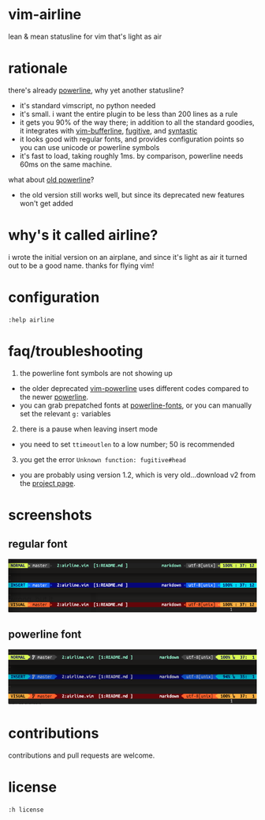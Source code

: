 # vim-airline

lean &amp; mean statusline for vim that's light as air

# rationale

there's already [powerline][b], why yet another statusline?

*  it's standard vimscript, no python needed
*  it's small.  i want the entire plugin to be less than 200 lines as a rule
*  it gets you 90% of the way there; in addition to all the standard goodies, it integrates with [vim-bufferline][f], [fugitive][d], and [syntastic][e]
*  it looks good with regular fonts, and provides configuration points so you can use unicode or powerline symbols
*  it's fast to load, taking roughly 1ms.  by comparison, powerline needs 60ms on the same machine.

what about [old powerline][a]?

*  the old version still works well, but since its deprecated new features won't get added

# why's it called airline?

i wrote the initial version on an airplane, and since it's light as air it turned out to be a good name.  thanks for flying vim!

# configuration

`:help airline`

# faq/troubleshooting

1.  the powerline font symbols are not showing up
  *  the older deprecated [vim-powerline][a] uses different codes compared to the newer [powerline][b].
  *  you can grab prepatched fonts at [powerline-fonts][c], or you can manually set the relevant `g:` variables
2.  there is a pause when leaving insert mode
  *  you need to set `ttimeoutlen` to a low number; 50 is recommended
3.  you get the error `Unknown function: fugitive#head`
  *  you are probably using version 1.2, which is very old...download v2 from the [project page][d].

# screenshots

## regular font

![img](regular.png)

## powerline font

![img](powerline.png)

# contributions

contributions and pull requests are welcome.

# license

`:h license`

[a]: https://github.com/Lokaltog/vim-powerline
[b]: https://github.com/Lokaltog/powerline
[c]: https://github.com/Lokaltog/powerline-fonts
[d]: https://github.com/tpope/vim-fugitive
[e]: https://github.com/scrooloose/syntastic
[f]: https://github.com/bling/vim-bufferline
